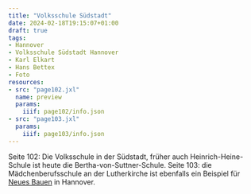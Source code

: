 ```yaml
---
title: "Volksschule Südstadt"
date: 2024-02-18T19:15:07+01:00
draft: true
tags:
- Hannover
- Volksschule Südstadt Hannover
- Karl Elkart
- Hans Bettex
- Foto
resources:
- src: "page102.jxl"
  name: preview
  params:
    iiif: page102/info.json
- src: "page103.jxl"
  params:
    iiif: page103/info.json
---
```


Seite 102: Die Volksschule in der Südstadt, früher auch Heinrich-Heine-Schule ist heute die Bertha-von-Suttner-Schule.
Seite 103: die Mädchenberufsschule an der Lutherkirche ist ebenfalls ein Beispiel für [Neues Bauen](https://de.wikipedia.org/wiki/Neues_Bauen) in Hannover.
